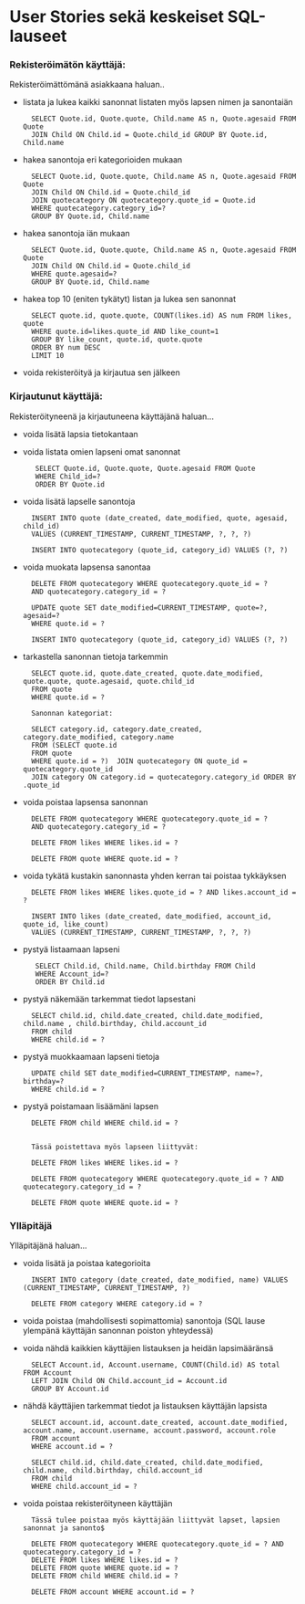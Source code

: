 # User Stories sekä keskeiset SQL-lauseet

### Rekisteröimätön käyttäjä:

Rekisteröimättömänä asiakkaana haluan..

- listata ja lukea kaikki sanonnat listaten myös lapsen nimen ja sanontaiän

        SELECT Quote.id, Quote.quote, Child.name AS n, Quote.agesaid FROM Quote 
        JOIN Child ON Child.id = Quote.child_id GROUP BY Quote.id, Child.name

- hakea sanontoja eri kategorioiden mukaan

        SELECT Quote.id, Quote.quote, Child.name AS n, Quote.agesaid FROM Quote
        JOIN Child ON Child.id = Quote.child_id
        JOIN quotecategory ON quotecategory.quote_id = Quote.id
        WHERE quotecategory.category_id=?
        GROUP BY Quote.id, Child.name

- hakea sanontoja iän mukaan

        SELECT Quote.id, Quote.quote, Child.name AS n, Quote.agesaid FROM Quote
        JOIN Child ON Child.id = Quote.child_id
        WHERE quote.agesaid=?
        GROUP BY Quote.id, Child.name

- hakea top 10 (eniten tykätyt) listan ja lukea sen sanonnat

        SELECT quote.id, quote.quote, COUNT(likes.id) AS num FROM likes, quote
        WHERE quote.id=likes.quote_id AND like_count=1 
        GROUP BY like_count, quote.id, quote.quote
        ORDER BY num DESC
        LIMIT 10

- voida rekisteröityä ja kirjautua sen jälkeen


### Kirjautunut käyttäjä:

Rekisteröityneenä ja kirjautuneena käyttäjänä haluan...

- voida lisätä lapsia tietokantaan
- voida listata omien lapseni omat sanonnat

         SELECT Quote.id, Quote.quote, Quote.agesaid FROM Quote
         WHERE Child_id=?
         ORDER BY Quote.id

- voida lisätä lapselle sanontoja

        INSERT INTO quote (date_created, date_modified, quote, agesaid, child_id) 
        VALUES (CURRENT_TIMESTAMP, CURRENT_TIMESTAMP, ?, ?, ?)

        INSERT INTO quotecategory (quote_id, category_id) VALUES (?, ?)

- voida muokata lapsensa sanontaa

        DELETE FROM quotecategory WHERE quotecategory.quote_id = ? 
        AND quotecategory.category_id = ?

        UPDATE quote SET date_modified=CURRENT_TIMESTAMP, quote=?, agesaid=? 
        WHERE quote.id = ?

        INSERT INTO quotecategory (quote_id, category_id) VALUES (?, ?)        

- tarkastella sanonnan tietoja tarkemmin

        SELECT quote.id, quote.date_created, quote.date_modified, quote.quote, quote.agesaid, quote.child_id  
        FROM quote 
        WHERE quote.id = ?

        Sanonnan kategoriat:

        SELECT category.id, category.date_created, category.date_modified, category.name
        FROM (SELECT quote.id 
        FROM quote 
        WHERE quote.id = ?)  JOIN quotecategory ON quote_id = quotecategory.quote_id 
        JOIN category ON category.id = quotecategory.category_id ORDER BY .quote_id
	
- voida poistaa lapsensa sanonnan

        DELETE FROM quotecategory WHERE quotecategory.quote_id = ? 
        AND quotecategory.category_id = ?

        DELETE FROM likes WHERE likes.id = ?

        DELETE FROM quote WHERE quote.id = ?

- voida tykätä kustakin sanonnasta yhden kerran tai poistaa tykkäyksen

        DELETE FROM likes WHERE likes.quote_id = ? AND likes.account_id = ?

        INSERT INTO likes (date_created, date_modified, account_id, quote_id, like_count) 
        VALUES (CURRENT_TIMESTAMP, CURRENT_TIMESTAMP, ?, ?, ?)

- pystyä listaamaan lapseni

         SELECT Child.id, Child.name, Child.birthday FROM Child
         WHERE Account_id=?
         ORDER BY Child.id


- pystyä näkemään tarkemmat tiedot lapsestani

        SELECT child.id, child.date_created, child.date_modified, child.name , child.birthday, child.account_id  
        FROM child 
        WHERE child.id = ?

- pystyä muokkaamaan lapseni tietoja

        UPDATE child SET date_modified=CURRENT_TIMESTAMP, name=?, birthday=? 
        WHERE child.id = ?

- pystyä poistamaan lisäämäni lapsen

        DELETE FROM child WHERE child.id = ?


        Tässä poistettava myös lapseen liittyvät:

        DELETE FROM likes WHERE likes.id = ?

        DELETE FROM quotecategory WHERE quotecategory.quote_id = ? AND quotecategory.category_id = ?

        DELETE FROM quote WHERE quote.id = ? 

### Ylläpitäjä

Ylläpitäjänä haluan...

- voida lisätä ja poistaa kategorioita

        INSERT INTO category (date_created, date_modified, name) VALUES (CURRENT_TIMESTAMP, CURRENT_TIMESTAMP, ?)

        DELETE FROM category WHERE category.id = ?

- voida poistaa (mahdollisesti sopimattomia) sanontoja (SQL lause ylempänä käyttäjän sanonnan poiston yhteydessä)
        
- voida nähdä kaikkien käyttäjien listauksen ja heidän lapsimääränsä

        SELECT Account.id, Account.username, COUNT(Child.id) AS total FROM Account
        LEFT JOIN Child ON Child.account_id = Account.id
        GROUP BY Account.id

- nähdä käyttäjien tarkemmat tiedot ja listauksen käyttäjän lapsista

        SELECT account.id, account.date_created, account.date_modified, account.name, account.username, account.password, account.role 
        FROM account 
        WHERE account.id = ?

        SELECT child.id, child.date_created, child.date_modified, child.name, child.birthday, child.account_id 
        FROM child 
        WHERE child.account_id = ?

- voida poistaa rekisteröityneen käyttäjän

        Tässä tulee poistaa myös käyttäjään liittyvät lapset, lapsien sanonnat ja sanonto$

        DELETE FROM quotecategory WHERE quotecategory.quote_id = ? AND quotecategory.category_id = ?
        DELETE FROM likes WHERE likes.id = ?
        DELETE FROM quote WHERE quote.id = ?
        DELETE FROM child WHERE child.id = ?

        DELETE FROM account WHERE account.id = ?
